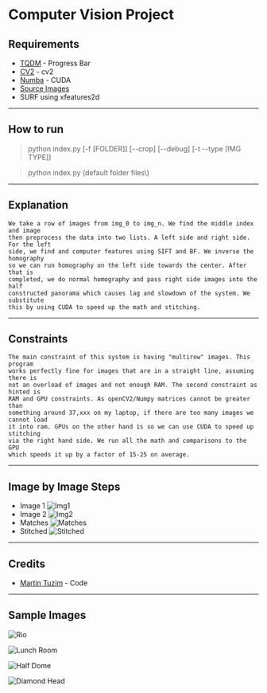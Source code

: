 # Computer Vision Project

## Requirements

- [TQDM](https://github.com/tqdm/tqdm) - Progress Bar
- [CV2](https://pypi.org/project/opencv-python/) - cv2
- [Numba](http://numba.pydata.org/) - CUDA
- [Source Images](https://sourceforge.net/projects/adobedatasets.adobe/files/adobe_panoramas.tgz/download)
- SURF using xfeatures2d

---

## How to run

> python index.py [-f [FOLDER]] [--crop] [--debug] [-t --type [IMG TYPE]]

> python index.py (default folder files\\)

---

## Explanation

    We take a row of images from img_0 to img_n. We find the middle index and image
    then preprocess the data into two lists. A left side and right side. For the left
    side, we find and computer features using SIFT and BF. We inverse the homography
    so we can run homography on the left side towards the center. After that is
    completed, we do normal homography and pass right side images into the half
    constructed panorama which causes lag and slowdown of the system. We substitute
    this by using CUDA to speed up the math and stitching.

---

## Constraints

    The main constraint of this system is having "multirow" images. This program
    works perfectly fine for images that are in a straight line, assuming there is
    not an overload of images and not enough RAM. The second constraint as hinted is
    RAM and GPU constraints. As openCV2/Numpy matrices cannot be greater than
    something around 37,xxx on my laptop, if there are too many images we cannot load
    it into ram. GPUs on the other hand is so we can use CUDA to speed up stitching
    via the right hand side. We run all the math and comparisons to the GPU
    which speeds it up by a factor of 15-25 on average.

---

## Image by Image Steps

- Image 1
![Img1](https://github.com/Nomulous/ComputerVisionFinal/blob/master/files/goldengate-00.png)
- Image 2
![Img2](https://github.com/Nomulous/ComputerVisionFinal/blob/master/files/goldengate-01.png)
- Matches ![Matches](https://github.com/Nomulous/ComputerVisionFinal/blob/master/matches.png)
- Stitched ![Stitched](https://github.com/Nomulous/ComputerVisionFinal/blob/master/goldengate-00_2_pano.png)

---

## Credits

- [Martin Tuzim](https://github.com/nomulous) - Code

---

## Sample Images

![Rio](https://github.com/Nomulous/ComputerVisionFinal/blob/master/rio-00_pano.png)

![Lunch Room](https://github.com/Nomulous/ComputerVisionFinal/blob/master/img01_pano.png)

![Half Dome](https://github.com/Nomulous/ComputerVisionFinal/blob/master/halfdome-00_pano.png)

![Diamond Head](https://github.com/Nomulous/ComputerVisionFinal/blob/master/diamondhead-00_pano.png)

